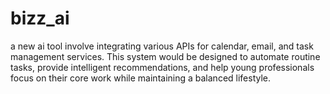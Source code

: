 # bizz_ai
a new ai tool involve integrating various APIs for calendar, email, and task management services. This system would be designed to automate routine tasks, provide intelligent recommendations, and help young professionals focus on their core work while maintaining a balanced lifestyle.
